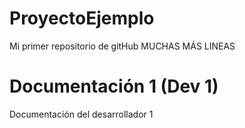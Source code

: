 # ProyectoEjemplo
Mi primer repositorio de gitHub
MUCHAS MÁS LINEAS
# Documentación 1 (Dev 1)
Documentación del desarrollador 1